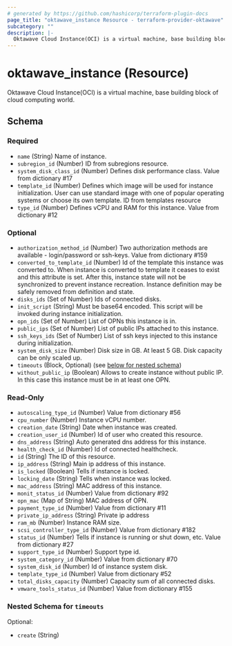 ```yaml
---
# generated by https://github.com/hashicorp/terraform-plugin-docs
page_title: "oktawave_instance Resource - terraform-provider-oktawave"
subcategory: ""
description: |-
  Oktawave Cloud Instance(OCI) is a virtual machine, base building block of cloud computing world.
---
```


# oktawave_instance (Resource)

Oktawave Cloud Instance(OCI) is a virtual machine, base building block of cloud computing world.



<!-- schema generated by tfplugindocs -->
## Schema

### Required

- `name` (String) Name of instance.
- `subregion_id` (Number) ID from subregions resource.
- `system_disk_class_id` (Number) Defines disk performance class. Value from dictionary #17
- `template_id` (Number) Defines which image will be used for instance initialization. User can use standard image with one of popular operating systems or choose its own template. ID from templates resource
- `type_id` (Number) Defines vCPU and RAM for this instance. Value from dictionary #12

### Optional

- `authorization_method_id` (Number) Two authorization methods are available - login/password or ssh-keys. Value from dictionary #159
- `converted_to_template_id` (Number) Id of the template this instance was converted to. When instance is converted to template it ceases to exist and this attribute is set. After this, instance state will not be synchronized to prevent instance recreation. Instance definition may be safely removed from definition and state.
- `disks_ids` (Set of Number) Ids of connected disks.
- `init_script` (String) Must be base64 encoded. This script will be invoked during instance initialization.
- `opn_ids` (Set of Number) List of OPNs this instance is in.
- `public_ips` (Set of Number) List of public IPs attached to this instance.
- `ssh_keys_ids` (Set of Number) List of ssh keys injected to this instance during initialization.
- `system_disk_size` (Number) Disk size in GB. At least 5 GB. Disk capacity can be only scaled up.
- `timeouts` (Block, Optional) (see [below for nested schema](#nestedblock--timeouts))
- `without_public_ip` (Boolean) Allows to create instance without public IP. In this case this instance must be in at least one OPN.

### Read-Only

- `autoscaling_type_id` (Number) Value from dictionary #56
- `cpu_number` (Number) Instance vCPU number.
- `creation_date` (String) Date when instance was created.
- `creation_user_id` (Number) Id of user who created this resource.
- `dns_address` (String) Auto generated dns address for this instance.
- `health_check_id` (Number) Id of connected healthcheck.
- `id` (String) The ID of this resource.
- `ip_address` (String) Main ip address of this instance.
- `is_locked` (Boolean) Tells if instance is locked.
- `locking_date` (String) Tells when instance was locked.
- `mac_address` (String) MAC address of this instance.
- `monit_status_id` (Number) Value from dictionary #92
- `opn_mac` (Map of String) MAC address of OPN.
- `payment_type_id` (Number) Value from dictionary #11
- `private_ip_address` (String) Private ip address
- `ram_mb` (Number) Instance RAM size.
- `scsi_controller_type_id` (Number) Value from dictionary #182
- `status_id` (Number) Tells if instance is running or shut down, etc. Value from dictionary #27
- `support_type_id` (Number) Support type id.
- `system_category_id` (Number) Value from dictionary #70
- `system_disk_id` (Number) Id of instance system disk.
- `template_type_id` (Number) Value from dictionary #52
- `total_disks_capacity` (Number) Capacity sum of all connected disks.
- `vmware_tools_status_id` (Number) Value from dictionary #155

<a id="nestedblock--timeouts"></a>
### Nested Schema for `timeouts`

Optional:

- `create` (String)


